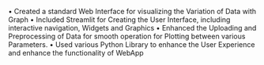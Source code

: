 •	Created a standard Web Interface for visualizing the Variation of Data with Graph
•	Included Streamlit for Creating the User Interface, including interactive navigation, Widgets and Graphics
•	Enhanced the Uploading and Preprocessing of Data for smooth operation for Plotting between various Parameters.
•	Used various Python Library  to enhance the User Experience and enhance the functionality of WebApp

